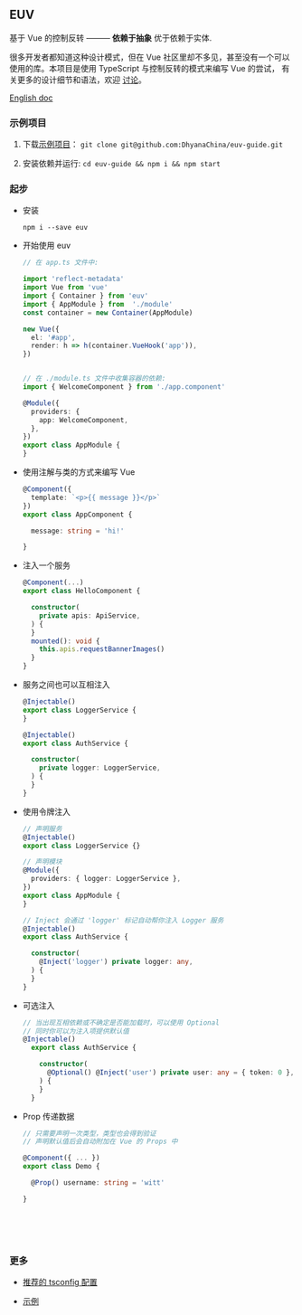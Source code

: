 ## EUV
基于 Vue 的控制反转 ——— **依赖于抽象** 优于依赖于实体.

很多开发者都知道这种设计模式，但在 Vue 社区里却不多见，甚至没有一个可以使用的库。本项目是使用 TypeScript 与控制反转的模式来编写 Vue 的尝试，
有关更多的设计细节和语法，欢迎 [讨论](https://github.com/DhyanaChina/euv/issues/new)。

[English doc](README_US.md)

### 示例项目

1. 下载[示例项目](https://github.com/DhyanaChina/euv-guide)： `git clone git@github.com:DhyanaChina/euv-guide.git`

2. 安装依赖并运行: `cd euv-guide && npm i && npm start`


### 起步

- 安装

  `npm i --save euv`

- 开始使用 euv

  ```typescript
  // 在 app.ts 文件中:

  import 'reflect-metadata'
  import Vue from 'vue'
  import { Container } from 'euv'
  import { AppModule } from  './module'
  const container = new Container(AppModule)

  new Vue({
    el: '#app',
    render: h => h(container.VueHook('app')),
  })


  // 在 ./module.ts 文件中收集容器的依赖:
  import { WelcomeComponent } from './app.component'

  @Module({
    providers: {
      app: WelcomeComponent,
    },
  })
  export class AppModule {
  }

  ```

- 使用注解与类的方式来编写 Vue

  ```typescript
  @Component({
    template: `<p>{{ message }}</p>`
  })
  export class AppComponent {

    message: string = 'hi!'

  }
  ```

- 注入一个服务

  ```typescript
  @Component(...)
  export class HelloComponent {

    constructor(
      private apis: ApiService,
    ) {
    }
    mounted(): void {
      this.apis.requestBannerImages()
    }
  }
  ```

- 服务之间也可以互相注入

  ```typescript
  @Injectable()
  export class LoggerService {
  }

  @Injectable()
  export class AuthService {

    constructor(
      private logger: LoggerService,
    ) {
    }
  }
  ```

- 使用令牌注入

  ```typescript
  // 声明服务
  @Injectable()
  export class LoggerService {}

  // 声明模块
  @Module({
    providers: { logger: LoggerService },
  })
  export class AppModule {
  }

  // Inject 会通过 'logger' 标记自动帮你注入 Logger 服务
  @Injectable()
  export class AuthService {

    constructor(
      @Inject('logger') private logger: any,
    ) {
    }
  }
  ```

- 可选注入

  ```typescript
  // 当出现互相依赖或不确定是否能加载时，可以使用 Optional
  // 同时你可以为注入项提供默认值
  @Injectable()
    export class AuthService {

      constructor(
        @Optional() @Inject('user') private user: any = { token: 0 },
      ) {
      }
    }
  ```

- Prop 传递数据

  ```typescript
  // 只需要声明一次类型，类型也会得到验证
  // 声明默认值后会自动附加在 Vue 的 Props 中

  @Component({ ... })
  export class Demo {

    @Prop() username: string = 'witt'

  }
  ```

<br/>
<br/>
<br/>

### 更多
  
- [推荐的 tsconfig 配置](https://github.com/DhyanaChina/euv/blob/master/examples/tsconfig.json) 
  
- [示例](https://github.com/DhyanaChina/euv/tree/master/examples)
  
  
 
   



